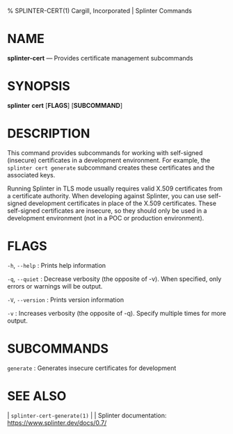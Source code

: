 % SPLINTER-CERT(1) Cargill, Incorporated | Splinter Commands
<!--
  Copyright 2018-2022 Cargill Incorporated
  Licensed under Creative Commons Attribution 4.0 International License
  https://creativecommons.org/licenses/by/4.0/
-->

NAME
====

**splinter-cert** — Provides certificate management subcommands

SYNOPSIS
========

**splinter** **cert** \[**FLAGS**\] \[**SUBCOMMAND**\]

DESCRIPTION
===========

This command provides subcommands for working with self-signed (insecure)
certificates in a development environment. For example, the `splinter cert
generate` subcommand creates these certificates and the associated keys.

Running Splinter in TLS mode usually requires valid X.509 certificates from a
certificate authority. When developing against Splinter, you can use self-signed
development certificates in place of the X.509 certificates. These self-signed
certificates are insecure, so they should only be used in a development
environment (not in a POC or production environment).

FLAGS
=====

`-h`, `--help`
: Prints help information

`-q`, `--quiet`
: Decrease verbosity (the opposite of -v). When specified, only errors or
  warnings will be output.

`-V`, `--version`
: Prints version information

`-v`
: Increases verbosity (the opposite of -q). Specify multiple times for more
  output.

SUBCOMMANDS
===========

`generate`
: Generates insecure certificates for development

SEE ALSO
========
| `splinter-cert-generate(1)`
|
| Splinter documentation: https://www.splinter.dev/docs/0.7/
